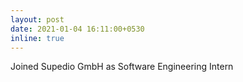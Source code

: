 ```yaml
---
layout: post
date: 2021-01-04 16:11:00+0530
inline: true
---
```


Joined Supedio GmbH as Software Engineering Intern
